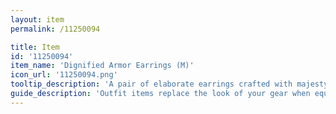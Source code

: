 ```yaml
---
layout: item
permalink: /11250094

title: Item
id: '11250094'
item_name: 'Dignified Armor Earrings (M)'
icon_url: '11250094.png'
tooltip_description: 'A pair of elaborate earrings crafted with majesty and elegance.'
guide_description: 'Outfit items replace the look of your gear when equipped.'
---
```

